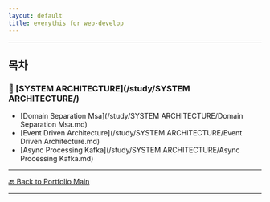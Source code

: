 ```yaml
---
layout: default
title: everythis for web-develop
---
```



---

## 목차

### 🔗 [SYSTEM ARCHITECTURE](/study/SYSTEM ARCHITECTURE/)

- [Domain Separation Msa](/study/SYSTEM ARCHITECTURE/Domain Separation Msa.md)
- [Event Driven Architecture](/study/SYSTEM ARCHITECTURE/Event Driven Architecture.md)
- [Async Processing Kafka](/study/SYSTEM ARCHITECTURE/Async Processing Kafka.md)

---
[🔙 Back to Portfolio Main](../index.md)

---

